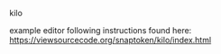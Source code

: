 kilo

example editor following instructions found here: https://viewsourcecode.org/snaptoken/kilo/index.html

